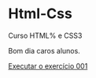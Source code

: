 # Html-Css
 Curso HTML% e CSS3

Bom dia caros alunos.

<a href="https://rbs0719.github.io/Html-Css/">Executar o exercício 001</a>
